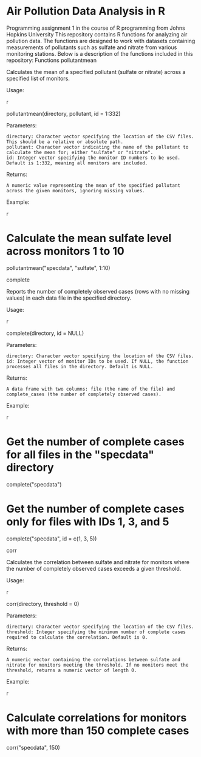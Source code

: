# Air Pollution Data Analysis in R
Programming assignment 1 in the course of R programming from Johns Hopkins University
This repository contains R functions for analyzing air pollution data. The functions are designed to work with datasets containing measurements of pollutants such as sulfate and nitrate from various monitoring stations. Below is a description of the functions included in this repository:
Functions
pollutantmean

Calculates the mean of a specified pollutant (sulfate or nitrate) across a specified list of monitors.

Usage:

r

pollutantmean(directory, pollutant, id = 1:332)

Parameters:

    directory: Character vector specifying the location of the CSV files. This should be a relative or absolute path.
    pollutant: Character vector indicating the name of the pollutant to calculate the mean for; either "sulfate" or "nitrate".
    id: Integer vector specifying the monitor ID numbers to be used. Default is 1:332, meaning all monitors are included.

Returns:

    A numeric value representing the mean of the specified pollutant across the given monitors, ignoring missing values.

Example:

r

# Calculate the mean sulfate level across monitors 1 to 10
pollutantmean("specdata", "sulfate", 1:10)

complete

Reports the number of completely observed cases (rows with no missing values) in each data file in the specified directory.

Usage:

r

complete(directory, id = NULL)

Parameters:

    directory: Character vector specifying the location of the CSV files.
    id: Integer vector of monitor IDs to be used. If NULL, the function processes all files in the directory. Default is NULL.

Returns:

    A data frame with two columns: file (the name of the file) and complete_cases (the number of completely observed cases).

Example:

r

# Get the number of complete cases for all files in the "specdata" directory
complete("specdata")

# Get the number of complete cases only for files with IDs 1, 3, and 5
complete("specdata", id = c(1, 3, 5))

corr

Calculates the correlation between sulfate and nitrate for monitors where the number of completely observed cases exceeds a given threshold.

Usage:

r

corr(directory, threshold = 0)

Parameters:

    directory: Character vector specifying the location of the CSV files.
    threshold: Integer specifying the minimum number of complete cases required to calculate the correlation. Default is 0.

Returns:

    A numeric vector containing the correlations between sulfate and nitrate for monitors meeting the threshold. If no monitors meet the threshold, returns a numeric vector of length 0.

Example:

r

# Calculate correlations for monitors with more than 150 complete cases
corr("specdata", 150)
